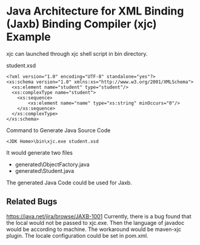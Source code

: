 # Java Architecture for XML Binding (Jaxb) Binding Compiler (xjc) Example
xjc can launched through xjc shell script in bin directory.

student.xsd
```
<?xml version="1.0" encoding="UTF-8" standalone="yes"?>
<xs:schema version="1.0" xmlns:xs="http://www.w3.org/2001/XMLSchema">
  <xs:element name="student" type="student"/>
  <xs:complexType name="student">
	<xs:sequence>
		<xs:element name="name" type="xs:string" minOccurs="0"/>
	</xs:sequence>
  </xs:complexType>
</xs:schema>
```

Command to Generate Java Source Code
```
<JDK Home>\bin\xjc.exe student.xsd
```

It would generate two files 
* generated\ObjectFactory.java 
* generated\Student.java       

The generated Java Code could be used for Jaxb.

## Related Bugs
https://java.net/jira/browse/JAXB-1001
Currently, there is a bug found that the local would not be passed to xjc.exe. Then the language of javadoc would be according to machine. 
The workaround would be maven-xjc plugin. The locale configuration could be set in pom.xml.

